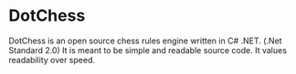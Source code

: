 # DotChess
DotChess is an open source chess rules engine written in C# .NET. (.Net Standard 2.0) It is meant to be simple and readable source code. It values readability over speed.
